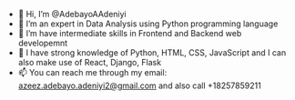 - 👋 Hi, I’m @AdebayoAAdeniyi
- 👀 I’m an expert in Data Analysis using Python programming language
- 🌱 I’m have intermediate skills in Frontend and Backend web developemnt
- 💞️ I have strong knowledge of Python, HTML, CSS, JavaScript and I can also make use of React, Django, Flask
- 📫 You can reach me through my email: azeez.adebayo.adeniyi2@gmail.com and also call +18257859211

<!---
AdebayoAAdeniyi/AdebayoAAdeniyi is a ✨ special ✨ repository because its `README.md` (this file) appears on your GitHub profile.
You can click the Preview link to take a look at your changes.
--->
